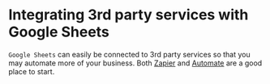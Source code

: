 # Integrating 3rd party services with Google Sheets

`Google Sheets` can easily be connected to 3rd party services so that you may automate more of your business. Both [Zapier](https://zapier.com/) and [Automate](https://automate.io/) are a good place to start.
